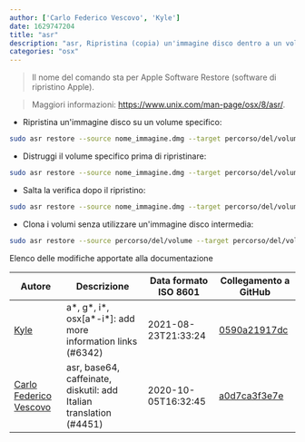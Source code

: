 ```yaml
---
author: ['Carlo Federico Vescovo', 'Kyle']
date: 1629747204
title: "asr"
description: "asr, Ripristina (copia) un'immagine disco dentro a un volume."
categories: "osx"
---
```

> Il nome del comando sta per Apple Software Restore (software di ripristino Apple).

> Maggiori informazioni: <https://www.unix.com/man-page/osx/8/asr/>.

- Ripristina un'immagine disco su un volume specifico:

```bash
sudo asr restore --source nome_immagine.dmg --target percorso/del/volume
```

- Distruggi il volume specifico prima di ripristinare:

```bash
sudo asr restore --source nome_immagine.dmg --target percorso/del/volume --erase
```

- Salta la verifica dopo il ripristino:

```bash
sudo asr restore --source nome_immagine.dmg --target percorso/del/volume --noverify
```

- Clona i volumi senza utilizzare un'immagine disco intermedia:

```bash
sudo asr restore --source percorso/del/volume --target percorso/del/volume/clonato
```
Elenco delle modifiche apportate alla documentazione


Autore | Descrizione | Data formato ISO 8601 | Collegamento a GitHub
------|-----|-----|-----
[Kyle](mailto:76597257+Gitleptune@users.noreply.github.com) | a*, g*, i*, osx[a*-i*]: add more information links (#6342) | 2021-08-23T21:33:24 | [0590a21917dc](https://github.com/tldr-pages/tldr/commit/0590a21917dc981d3cc64b8094b1cffa9d0a3b78)
[Carlo Federico Vescovo](mailto:vescovocarlofederico@gmail.com) | asr, base64, caffeinate, diskutil: add Italian translation (#4451) | 2020-10-05T16:32:45 | [a0d7ca3f3e7e](https://github.com/tldr-pages/tldr/commit/a0d7ca3f3e7e678c8c388b6158c3225eca27fee1)

